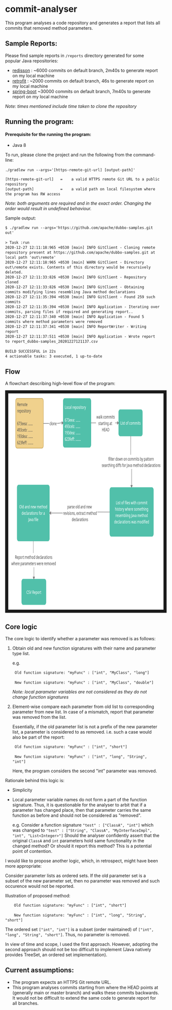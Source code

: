# commit-analyser
This program analyses a code repository and generates a report that lists all commits that removed method parameters.

## Sample Reports:

Please find sample reports in `/reports` directory generated for some popular Java repositories:
* [redisson](https://github.com/redisson/redisson.git) : ~6000 commits on default branch, 2m40s to generate report on my local machine
* [retrofit](https://github.com/square/retrofit.git) : ~2000 commits on default branch, 46s to generate report on my local machine
* [spring-boot](https://github.com/spring-projects/spring-boot.git) ~30000 commits on default branch, 7m40s to generate report on my local machine

_Note: times mentioned include time taken to clone the repository_

## Running the program:

#### Prerequisite for the running the program:
* Java 8

To run, please clone the project and run the following from the command-line:

```./gradlew run --args='[https-remote-git-url] [output-path]'```

```
[https-remote-git-url]   =    a valid HTTPS remote Git URL to a public repository
[output-path]            =    a valid path on local filesystem where the program has RW access
```

_Note: both arguments are required and in the exact order. Changing the order would result in undefined behaviour._

Sample output:

```Mandar@Mandar-PC MINGW64 ~/Desktop/commit-analyser (main)
$ ./gradlew run --args='https://github.com/apache/dubbo-samples.git out'

> Task :run
2020-12-27 12:11:18:965 +0530 [main] INFO GitClient - Cloning remote repository present at https://github.com/apache/dubbo-samples.git at local path 'out\remote'
2020-12-27 12:11:18:965 +0530 [main] WARN GitClient - Directory out\remote exists. Contents of this directory would be recursively deleted.
2020-12-27 12:11:33:826 +0530 [main] INFO GitClient - Repository cloned
2020-12-27 12:11:33:826 +0530 [main] INFO GitClient - Obtaining commits modifying lines resembling Java method declarations
2020-12-27 12:11:35:394 +0530 [main] INFO GitClient - Found 259 such commits
2020-12-27 12:11:35:394 +0530 [main] INFO Application - Iterating over commits, parsing files if required and generating report..
2020-12-27 12:11:37:340 +0530 [main] INFO Application - Found 5 commits where method parameters were removed
2020-12-27 12:11:37:341 +0530 [main] INFO ReportWriter - Writing report
2020-12-27 12:11:37:511 +0530 [main] INFO Application - Wrote report to report_dubbo-samples_20201227121137.csv

BUILD SUCCESSFUL in 22s
4 actionable tasks: 3 executed, 1 up-to-date

```
## Flow

A flowchart describing high-level flow of the program:

<img src="blob/flow.png" alt="IMAGE ALT TEXT HERE" width="1024" height="700" border="10" />

## Core logic

The core logic to identify whether a parameter was removed is as follows:

1. Obtain old and new function signatures with their name and parameter type list.
   
   e.g. 
   
        Old function signature: "myFunc" : ["int", "MyClass", "long"]
   
        New function signature: "myFunc" : ["int", "MyClass", "double"]
        
   _Note: local parameter variables are not considered as they do not change function signatures_
2. Element-wise compare each parameter from old list to corresponding parameter from new list.
   In case of a mismatch, report that parameter was removed from the list.
   
   Essentially, if the old parameter list is not a prefix of the new parameter list, a parameter is considered to as removed.
   i.e. such a case would also be part of the report:
           
        Old function signature: "myFunc" : ["int", "short"]
   
        New function signature: "myFunc" : ["int", "long", "String", "int"]
   
   Here, the program considers the second "int" parameter was removed.
   
Rationale behind this logic is:

* Simplicity
* Local parameter variable names do not form a part of the function signature. Thus, it is questionable for the analyser to arbit 
  that if a parameter has changed place, then that parameter carries the same function as before and should not be considered as "removed".
  
  e.g. Consider a function signature `"test" : ["ClassA", "int"]` which was changed to `"test" : ["String", "ClassA", "MyInterfaceImpl", "int", "List<Integer>"]`
       Should the analyser confidently assert that the original `ClassA` and `int` parameters hold same functionality in the changed method? Or should it report
       this method? This is a potential point of contention.
  
I would like to propose another logic, which, in retrospect, might have been more appropriate:

Consider parameter lists as ordered sets. If the old parameter set is a subset of the new parameter set, then no parameter was removed
and such occurence would not be reported.

Illustration of proposed method:

        Old function signature: "myFunc" : ["int", "short"]
   
        New function signature: "myFunc" : ["int", "long", "String", "short"]
        
The ordered set `["int", "int"]` is a subset (order  maintained) of `["int", "long", "String", "short"]`. Thus, no parameter is removed.

In view of time and scope, I used the first approach. However, adopting the second approach should not be too difficult to implement (Java
natively provides TreeSet, an ordered set implementation).

## Current assumptions:

* The program expects an HTTPS Git remote URL.
* This program analyses commits starting from where the HEAD points at (generally main or master branch) and walks these commits backwards. It would not be difficult to extend the same code to generate report for all branches.
